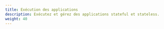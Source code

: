 ```yaml
---
title: Exécution des applications
description: Exécutez et gérez des applications stateful et stateless.
weight: 40
---
```

